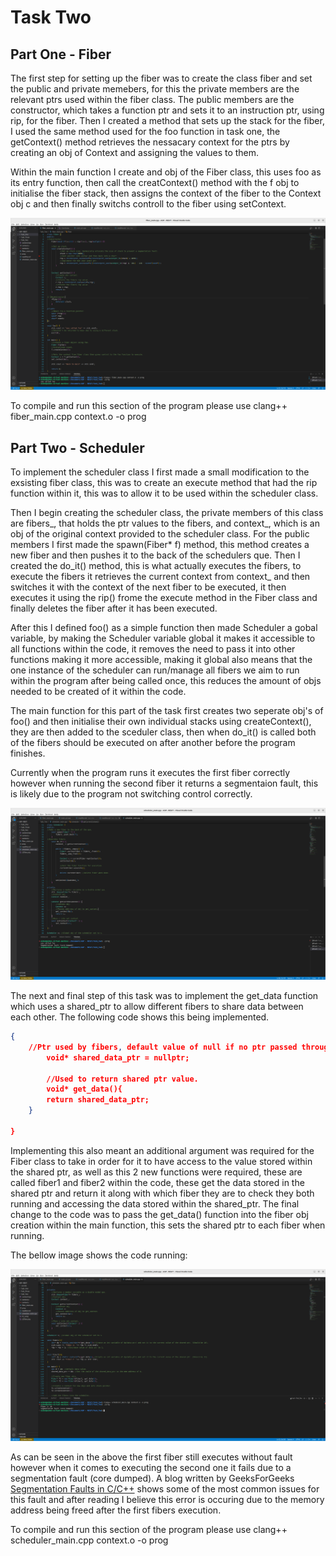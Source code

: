 # Task Two


## Part One - Fiber

The first step for setting up the fiber was to create the class fiber and set the public and private memebers, for this
the private members are the relevant ptrs used within the fiber class. The public members are the constructor, which takes a
function ptr and sets it to an instruction ptr, using rip, for the fiber. Then I created a method that sets up the stack for the 
fiber, I used the same method used for the foo function in task one, the getContext() method retrieves the nessacary context
for the ptrs by creating an obj of Context and assigning the values to them.

Within the main function I create and obj of the Fiber class, this uses foo as its entry function, then call the creatContext() method with the f
obj to initialise the fiber stack, then assigns the context of the fiber to the Context obj c and then finally switchs controll to the fiber
using setContext.

![fiber creation](t2fiber.png)

To compile and run this section of the program please use clang++ fiber_main.cpp context.o -o prog

## Part Two - Scheduler

To implement the scheduler class I first made a small modification to the exsisting fiber class, this was to create an execute method that had the rip
function within it, this was to allow it to be used within the scheduler class.

Then I begin creating the scheduler class, the private members of this class are fibers_, that holds the ptr values to the fibers, and context_, which is an
obj of the original context provided to the scheduler class. For the public members I first made the spawn(Fiber* f) method, this method creates a new fiber and
then pushes it to the back of the schedulers que. Then I created the do_it() method, this is what actually executes the fibers, to execute the fibers it retrieves
the current context from context_ and then switches it with the context of the next fiber to be executed, it then executes it using the rip() frome the 
execute method in the Fiber class and finally deletes the fiber after it has been executed.

After this I defined foo() as a simple function then made Scheduler a gobal variable, by making the Scheduler variable global it makes it accessible
to all functions within the code, it removes the need to pass it into other functions making it more accessible, making it global also means that the one
instance of the scheduler can run/manage all fibers we aim to run within the program after being called once, this reduces the amount of objs needed to be 
created of it within the code.

The main function for this part of the task first creates two seperate obj's of foo() and then initialise their own individual stacks using createContext(), they
are then added to the sceduler class, then when do_it() is called both of the fibers should be executed on after another before the program finishes.

Currently when the program runs it executes the first fiber correctly however when running the second fiber it returns a segmentaion fault, this is likely due to 
the program not switching control correctly.


![T2P2 Broken](t2_s.png)


The next and final step of this task was to implement the get_data function which uses a shared_ptr to allow different fibers to share data between each other.
The following code shows this being implemented.

``` json
{
    //Ptr used by fibers, default value of null if no ptr passed through it.
        void* shared_data_ptr = nullptr;

        //Used to return shared ptr value.
        void* get_data(){
        return shared_data_ptr;
    }

}
```
Implementing this also meant an additional argument was required for the Fiber class to take in order for it to have access to the value stored within the shared
ptr, as well as this 2 new functions were required, these are called fiber1 and fiber2 within the code, these get the data stored in the shared ptr and return it
along with which fiber they are to check they both running and accessing the data stored within the shared_ptr. The final change to the code was to pass the get_data()
function into the fiber obj creation within the main function, this sets the shared ptr to each fiber when running.

The bellow image shows the code running:

![Fiber Scheduler Final](scheduler_fail.png)

As can be seen in the above the first fiber still executes without fault however when it comes to executing the second one it fails due to a segmentation fault (core dumped).
A blog written by GeeksForGeeks [Segmentation Faults in C/C++](https://www.geeksforgeeks.org/segmentation-fault-c-cpp/) shows some of the most common issues for this fault
and after reading I believe this error is occuring due to the memory address being freed after the first fibers execution.

To compile and run this section of the program please use clang++ scheduler_main.cpp context.o -o prog
